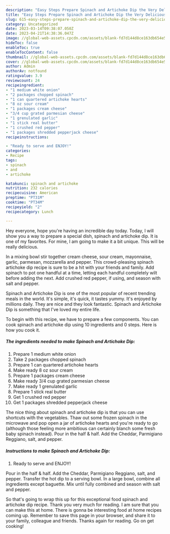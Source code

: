 ```yaml
---
description: "Easy Steps Prepare Spinach and Artichoke Dip the Very Delicious"
title: "Easy Steps Prepare Spinach and Artichoke Dip the Very Delicious"
slug: 615-easy-steps-prepare-spinach-and-artichoke-dip-the-very-delicious
category: Uncategorized
date: 2023-03-14T09:38:07.050Z
date: 2023-04-21T14:38:36.047Z
image: //global-web-assets.cpcdn.com/assets/blank-fd7d144d8ce163db654e5a02c40b08a2775adb7897d16e4062681dc7e1b2800f.png
hideToc: false
enableToc: true
enableTocContent: false
thumbnail: //global-web-assets.cpcdn.com/assets/blank-fd7d144d8ce163db654e5a02c40b08a2775adb7897d16e4062681dc7e1b2800f.png
cover: //global-web-assets.cpcdn.com/assets/blank-fd7d144d8ce163db654e5a02c40b08a2775adb7897d16e4062681dc7e1b2800f.png
author: Admin
authorAv: notfound
ratingvalue: 3.9
reviewcount: 24
recipeingredient:
- "1 medium white onion"
- "2 packages chopped spinach"
- "1 can quartered artichoke hearts"
- "8 oz sour cream"
- "1 packages cream cheese"
- "3/4 cup grated parmesian cheese"
- "1 grenulated garlic"
- "1 stick real butter"
- "1 crushed red pepper"
- "1 packages shredded pepperjack cheese"
recipeinstructions:

- "Ready to serve and ENJOY!"
categories:
- Recipe
tags:
- spinach
- and
- artichoke

katakunci: spinach and artichoke 
nutrition: 232 calories
recipecuisine: American
preptime: "PT31M"
cooktime: "PT34M"
recipeyield: "2"
recipecategory: Lunch

---
```



Hey everyone, hope you're having an incredible day today. Today, I will show you a way to prepare a special dish, spinach and artichoke dip. It is one of my favorites. For mine, I am going to make it a bit unique. This will be really delicious.

In a mixing bowl stir together cream cheese, sour cream, mayonnaise, garlic, parmesan, mozzarella and pepper. This crowd-pleasing spinach artichoke dip recipe is sure to be a hit with your friends and family. Add spinach to pot one handful at a time, letting each handful completely wilt before adding the next. Add crushed red pepper, if using, and season with salt and pepper.

Spinach and Artichoke Dip is one of the most popular of recent trending meals in the world. It's simple, it's quick, it tastes yummy. It's enjoyed by millions daily. They are nice and they look fantastic. Spinach and Artichoke Dip is something that I've loved my entire life.


To begin with this recipe, we have to prepare a few components. You can cook spinach and artichoke dip using 10 ingredients and 0 steps. Here is how you cook it.

<!--inarticleads1-->

##### The ingredients needed to make Spinach and Artichoke Dip:

1. Prepare 1 medium white onion
1. Take 2 packages chopped spinach
1. Prepare 1 can quartered artichoke hearts
1. Make ready 8 oz sour cream
1. Prepare 1 packages cream cheese
1. Make ready 3/4 cup grated parmesian cheese
1. Make ready 1 grenulated garlic
1. Prepare 1 stick real butter
1. Get 1 crushed red pepper
1. Get 1 packages shredded pepperjack cheese


The nice thing about spinach and artichoke dip is that you can use shortcuts with the vegetables. Thaw out some frozen spinach in the microwave and pop open a jar of artichoke hearts and you&#39;re ready to go (although those feeling more ambitious can certainly blanch some fresh baby spinach instead). Pour in the half &amp; half. Add the Cheddar, Parmigiano Reggiano, salt, and pepper. 

<!--inarticleads2-->

##### Instructions to make Spinach and Artichoke Dip:


1. Ready to serve and ENJOY!

Pour in the half &amp; half. Add the Cheddar, Parmigiano Reggiano, salt, and pepper. Transfer the hot dip to a serving bowl. In a large bowl, combine all ingredients except baguette. Mix until fully combined and season with salt and pepper. 

So that's going to wrap this up for this exceptional food spinach and artichoke dip recipe. Thank you very much for reading. I am sure that you can make this at home. There is gonna be interesting food at home recipes coming up. Remember to save this page in your browser, and share it to your family, colleague and friends. Thanks again for reading. Go on get cooking!
